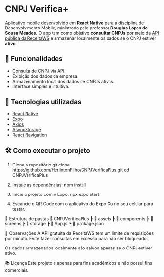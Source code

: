 # CNPJ Verifica+

Aplicativo mobile desenvolvido em **React Native** para a disciplina de Desenvolvimento Mobile, ministrada pelo professor **Douglas Lopes de Sousa Mendes**. O app tem como objetivo **consultar CNPJs** por meio da [API pública da ReceitaWS](https://receitaws.com.br/) e armazenar localmente os dados se o CNPJ estiver **ativo**.

## 📱 Funcionalidades

- Consulta de CNPJ via API.
- Exibição dos dados da empresa.
- Armazenamento local dos dados de CNPJs ativos.
- Interface simples e intuitiva.

## 🚀 Tecnologias utilizadas

- [React Native](https://reactnative.dev/)
- [Expo](https://expo.dev/)
- [Axios](https://axios-http.com/)
- [AsyncStorage](https://react-native-async-storage.github.io/async-storage/)
- [React Navigation](https://reactnavigation.org/)

## 🛠️ Como executar o projeto

1. Clone o repositório
   git clone https://github.com/HerlintonFilho/CNPJVerificaPlus.git
   cd CNPJVerificaPlus
   
2. Instale as dependências:
   npm install

3. Inicie o projeto com o Expo:
   npx expo start

4. Escaneie o QR Code com o aplicativo do Expo Go no seu celular para testar.

📂 Estrutura de pastas
  📁 CNPJVerificaPlus
   ┣ 📁 assets
   ┣ 📁 components
   ┣ 📁 screens
   ┣ 📁 storage
   ┣ 📄 App.js
   ┗ 📄 package.json

📌 Observações
A API gratuita da ReceitaWS tem um limite de requisições por minuto. Evite fazer consultas em excesso para não ser bloqueado.

Os dados armazenados localmente são salvos apenas se o CNPJ estiver ativo.

📚 Licença
Este projeto é apenas para fins acadêmicos e não possui fins comerciais.
